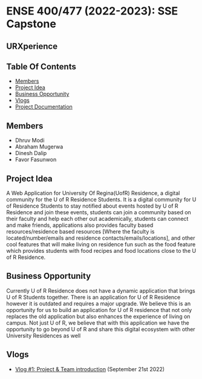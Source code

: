 # ENSE 400/477 (2022-2023): SSE Capstone
## URXperience



## Table Of Contents
* [Members](#members)
* [Project Idea](#project-idea)
* [Business Opportunity](#business-opportunity)
* [Vlogs](#vlogs)
* [Project Documentation](https://github.com/The-4-Codesmen/URXperience/tree/main/Documentations)


## Members
* Dhruv Modi
* Abraham Mugerwa
* Dinesh Dalip
* Favor Fasunwon

## Project Idea
A Web Application for University Of Regina(UofR) Residence, a digital community for the U of R Residence Students. It is a digital community for U of Residence Students to stay notified about events hosted by U of R Residence and join these events, students can join a community based on their faculty and help each other out academically, students can connect and make friends, applications also provides faculty based resources/residence based resources [Where the faculty is located/number/emails and residence contacts/emails/locations], and other cool features that will make living on residence fun such as the food feature which provides students with food recipes and food locations close to the U of R Residence. 

## Business Opportunity
Currently U of R Residence does not have a dynamic application that brings U of R Students together. There is an application for U of R Residence however it is outdated and requires a major upgrade. We believe this is an opportunity for us to build an application for U of R residence that not only replaces the old application but also enhances the experience of living on campus.  Not just U of R, we believe that with this application we have the opportunity to go beyond U of R and share this digital ecosystem with other University Residences as well

## Vlogs
* [Vlog #1: Project & Team introduction](https://youtu.be/CwC5acNc9uk) (September 21st 2022)
